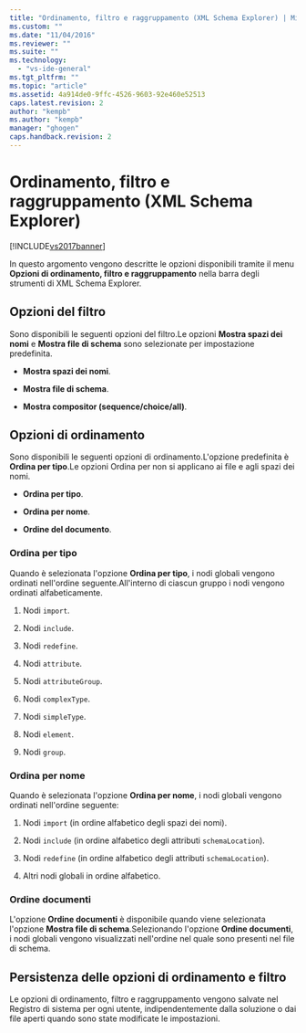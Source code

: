 ```yaml
---
title: "Ordinamento, filtro e raggruppamento (XML Schema Explorer) | Microsoft Docs"
ms.custom: ""
ms.date: "11/04/2016"
ms.reviewer: ""
ms.suite: ""
ms.technology: 
  - "vs-ide-general"
ms.tgt_pltfrm: ""
ms.topic: "article"
ms.assetid: 4a914de0-9ffc-4526-9603-92e460e52513
caps.latest.revision: 2
author: "kempb"
ms.author: "kempb"
manager: "ghogen"
caps.handback.revision: 2
---
```

# Ordinamento, filtro e raggruppamento (XML Schema Explorer)
[!INCLUDE[vs2017banner](../code-quality/includes/vs2017banner.md)]

In questo argomento vengono descritte le opzioni disponibili tramite il menu **Opzioni di ordinamento, filtro e raggruppamento** nella barra degli strumenti di XML Schema Explorer.  
  
## Opzioni del filtro  
 Sono disponibili le seguenti opzioni del filtro.Le opzioni **Mostra spazi dei nomi** e **Mostra file di schema** sono selezionate per impostazione predefinita.  
  
-   **Mostra spazi dei nomi**.  
  
-   **Mostra file di schema**.  
  
-   **Mostra compositor \(sequence\/choice\/all\)**.  
  
## Opzioni di ordinamento  
 Sono disponibili le seguenti opzioni di ordinamento.L'opzione predefinita è **Ordina per tipo**.Le opzioni Ordina per non si applicano ai file e agli spazi dei nomi.  
  
-   **Ordina per tipo**.  
  
-   **Ordina per nome**.  
  
-   **Ordine del documento**.  
  
### Ordina per tipo  
 Quando è selezionata l'opzione **Ordina per tipo**, i nodi globali vengono ordinati nell'ordine seguente.All'interno di ciascun gruppo i nodi vengono ordinati alfabeticamente.  
  
1.  Nodi `import`.  
  
2.  Nodi `include`.  
  
3.  Nodi `redefine`.  
  
4.  Nodi `attribute`.  
  
5.  Nodi `attributeGroup`.  
  
6.  Nodi `complexType`.  
  
7.  Nodi `simpleType`.  
  
8.  Nodi `element`.  
  
9. Nodi `group`.  
  
### Ordina per nome  
 Quando è selezionata l'opzione **Ordina per nome**, i nodi globali vengono ordinati nell'ordine seguente:  
  
1.  Nodi `import` \(in ordine alfabetico degli spazi dei nomi\).  
  
2.  Nodi `include` \(in ordine alfabetico degli attributi `schemaLocation`\).  
  
3.  Nodi `redefine` \(in ordine alfabetico degli attributi `schemaLocation`\).  
  
4.  Altri nodi globali in ordine alfabetico.  
  
### Ordine documenti  
 L'opzione **Ordine documenti** è disponibile quando viene selezionata l'opzione **Mostra file di schema**.Selezionando l'opzione **Ordine documenti**, i nodi globali vengono visualizzati nell'ordine nel quale sono presenti nel file di schema.  
  
## Persistenza delle opzioni di ordinamento e filtro  
 Le opzioni di ordinamento, filtro e raggruppamento vengono salvate nel Registro di sistema per ogni utente, indipendentemente dalla soluzione o dai file aperti quando sono state modificate le impostazioni.